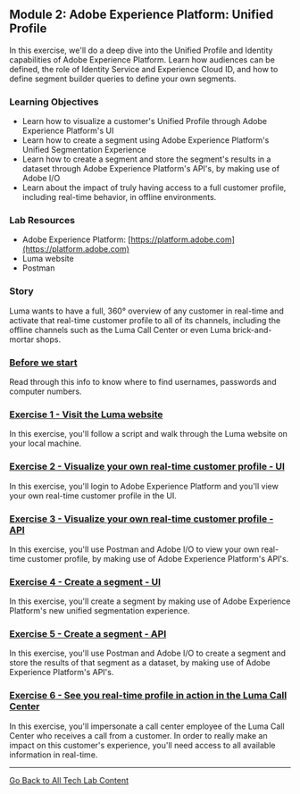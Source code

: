## Module 2: Adobe Experience Platform: Unified Profile
In this exercise, we'll do a deep dive into the Unified Profile and Identity capabilities of Adobe Experience Platform. Learn how audiences can be defined, the role of Identity Service and Experience Cloud ID, and how to define segment builder queries to define your own segments.

### Learning Objectives

- Learn how to visualize a customer's Unified Profile through Adobe Experience Platform's UI
- Learn how to create a segment using Adobe Experience Platform's Unified Segmentation Experience
- Learn how to create a segment and store the segment's results in a dataset through Adobe Experience Platform's API's, by making use of Adobe I/O
- Learn about the impact of truly having access to a full customer profile, including real-time behavior, in offline environments.

### Lab Resources

- Adobe Experience Platform: [https://platform.adobe.com](https://platform.adobe.com)
- Luma website
- Postman


### Story

Luma wants to have a full, 360° overview of any customer in real-time and activate that real-time customer profile to all of its channels, including the offline channels such as the Luma Call Center or even Luma brick-and-mortar shops.

### [Before we start](./info.md)
Read through this info to know where to find usernames, passwords and computer numbers.

### [Exercise 1 - Visit the Luma website](./ex1.md)
In this exercise, you'll follow a script and walk through the Luma website on your local machine.

### [Exercise 2 - Visualize your own real-time customer profile - UI](./ex2.md)
In this exercise, you'll login to Adobe Experience Platform and you'll view your own real-time customer profile in the UI.

### [Exercise 3 - Visualize your own real-time customer profile - API](./ex3.md)
In this exercise, you'll use Postman and Adobe I/O to view your own real-time customer profile, by making use of Adobe Experience Platform's API's.

### [Exercise 4 - Create a segment - UI](./ex4.md)
In this exercise, you'll create a segment by making use of Adobe Experience Platform's new unified segmentation experience.

### [Exercise 5 - Create a segment - API](./ex5.md)
In this exercise, you'll use Postman and Adobe I/O to create a segment and store the results of that segment as a dataset, by making use of Adobe Experience Platform's API's.

### [Exercise 6 - See you real-time profile in action in the Luma Call Center](./ex6.md)
In this exercise, you'll impersonate a call center employee of the Luma Call Center who receives a call from a customer. In order to really make an impact on this customer's experience, you'll need access to all available information in real-time.

---

[Go Back to All Tech Lab Content](../README.md)



